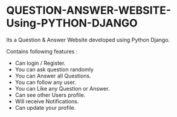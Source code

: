 # QUESTION-ANSWER-WEBSITE-Using-PYTHON-DJANGO

Its a Question & Answer Website developed using Python Django.

Contains following features : 

- Can login / Register.
- You can ask question randomly 
- You can Answer all Questions.
-  You can follow any user.
- You can  Like any Question or Answer.
- Can see other Users profile.
- Will receive Notifications.
- Can update your profile.
